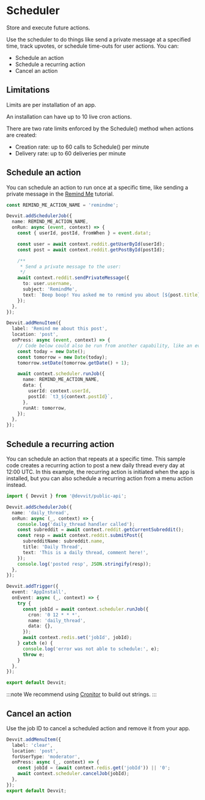 # Scheduler

Store and execute future actions.

Use the scheduler to do things like send a private message at a specified time, track upvotes, or schedule time-outs for user actions. You can:

- Schedule an action
- Schedule a recurring action
- Cancel an action

## Limitations

Limits are per installation of an app.

An installation can have up to 10 live cron actions.

There are two rate limits enforced by the Schedule() method when actions are created:

- Creation rate: up to 60 calls to Schedule() per minute
- Delivery rate: up to 60 deliveries per minute

## Schedule an action

You can schedule an action to run once at a specific time, like sending a private message in the [Remind Me](https://developers.reddit.com/docs/remind_me_tutorial) tutorial.

```typescript
const REMIND_ME_ACTION_NAME = 'remindme';

Devvit.addSchedulerJob({
  name: REMIND_ME_ACTION_NAME,
  onRun: async (event, context) => {
    const { userId, postId, fromWhen } = event.data!;

    const user = await context.reddit.getUserById(userId);
    const post = await context.reddit.getPostById(postId);

    /**
     * Send a private message to the user:
     */
    await context.reddit.sendPrivateMessage({
      to: user.username,
      subject: 'RemindMe',
      text: `Beep boop! You asked me to remind you about [${post.title}](${post.permalink}) at ${fromWhen}!`,
    });
  },
});

Devvit.addMenuItem({
  label: 'Remind me about this post',
  location: 'post',
  onPress: async (event, context) => {
    // Code below could also be run from another capability, like an event trigger or another scheduled job
    const today = new Date();
    const tomorrow = new Date(today);
    tomorrow.setDate(tomorrow.getDate() + 1);

    await context.scheduler.runJob({
      name: REMIND_ME_ACTION_NAME,
      data: {
        userId: context.userId,
        postId: `t3_${context.postId}`,
      },
      runAt: tomorrow,
    });
  },
});
```

## Schedule a recurring action

You can schedule an action that repeats at a specific time. This sample code creates a recurring action to post a new daily thread every day at 12:00 UTC. In this example, the recurring action is initiated when the app is installed, but you can also schedule a recurring action from a menu action instead.

```typescript
import { Devvit } from '@devvit/public-api';

Devvit.addSchedulerJob({
  name: 'daily_thread',
  onRun: async (_, context) => {
    console.log('daily_thread handler called');
    const subreddit = await context.reddit.getCurrentSubreddit();
    const resp = await context.reddit.submitPost({
      subredditName: subreddit.name,
      title: 'Daily Thread',
      text: 'This is a daily thread, comment here!',
    });
    console.log('posted resp', JSON.stringify(resp));
  },
});

Devvit.addTrigger({
  event: 'AppInstall',
  onEvent: async (_, context) => {
    try {
      const jobId = await context.scheduler.runJob({
        cron: '0 12 * * *',
        name: 'daily_thread',
        data: {},
      });
      await context.redis.set('jobId', jobId);
    } catch (e) {
      console.log('error was not able to schedule:', e);
      throw e;
    }
  },
});

export default Devvit;
```

:::note
We recommend using [Cronitor](https://crontab.guru/) to build out strings.
:::

## Cancel an action

Use the job ID to cancel a scheduled action and remove it from your app.

```typescript
Devvit.addMenuItem({
  label: 'clear',
  location: 'post',
  forUserType: 'moderator',
  onPress: async (_, context) => {
    const jobId = (await context.redis.get('jobId')) || '0';
    await context.scheduler.cancelJob(jobId);
  },
});
export default Devvit;
```
